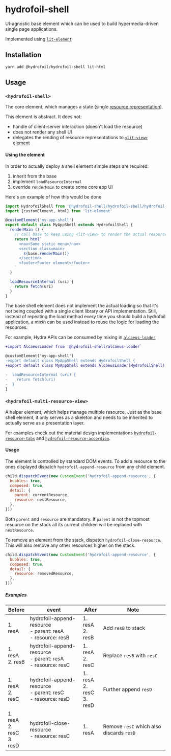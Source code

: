 # hydrofoil-shell

UI-agnostic base element which can be used to build hypermedia-driven
single page applications.

Implemented using [`lit-element`][le]

[le]: https://lit-element.polymer-project.org

## Installation

```
yarn add @hydrofoil/hydrofoil-shell lit-html
```

## Usage

### `<hydrofoil-shell>`

The core element, which manages a state (single [resource representation][rr]).

This element is abstract. It does not:

* handle of client-server interaction (doesn't load the resource)
* does not render any shell UI
* delegates the rending of resource representations to [`<lit-view>` element][la]

[rr]: https://restful-api-design.readthedocs.io/en/latest/resources.html
[la]: https://lit-any.hypermedia.app/?selectedKind=lit-view&selectedStory=basic&full=0&addons=1&stories=1&panelRight=1&addonPanel=storybooks%2Fstorybook-addon-knobs

#### Using the element

In order to actually deploy a shell element simple steps are required:

1. inherit from the base
1. implement `loadResourceInternal`
1. override `renderMain` to create some core app UI

Here's an example of how this would be done

```js
import HydrofoilShell from '@hydrofoil-shell/hydrofoil-shell/hydrofoil-shell'
import {customElement, html} from 'lit-element'

@customElement('my-app-shell')
export default class MyAppShell extends HydrofoilShell {
  renderMain () {
    // call base to keep using <lit-view> to render the actual resource
    return html`
      <nav>Some static menu</nav>
      <section class=main>
        ${base.renderMain()}
      </section>
      <footer>Footer element</footer>
    `
  }

  loadResourceInternal (uri) {
    return fetch(uri)
  }
}
```

The base shell element does not implement the actual loading so that it's not
being coupled with a single client library or API implementation. Still, instead of
repeating the load method every time you should build a hydrofoil application,
a mixin can be used instead to reuse the logic for loading the resources.

For example, Hydra APIs can be consumed by mixing in [`alcaeus-loader`][al]

```diff
+import AlcaeusLoader from '@hydrofoil-shell/alcaeus-loader`

@customElement('my-app-shell')
-export default class MyAppShell extends HydrofoilShell {
+export default class MyAppShell extends AlcaeusLoader(HydrofoilShell) {

-  loadResourceInternal (uri) {
-    return fetch(uri)
-  }
}
```

[al]: https://github.com/hypermedia-app/alcaeus-loader

### `<hydrofoil-multi-resource-view>`

A helper element, which helps manage multiple resource. Just as the base shell
element, it only serves as a skeleton and needs to be inherited to actually serve
as a presentation layer.

For examples check out the material design implementations [`hydrofoil-resource-tabs`][hr-tabs]
and [`hydrofoil-resource-accordion`][hr-accordion].

[hr-tabs]: https://github.com/hypermedia-app/hydrofoil-paper-shell/blob/master/hydrofoil-resource-tabs.ts
[hr-accordion]: https://github.com/hypermedia-app/hydrofoil-paper-shell/blob/master/hydrofoil-resource-accordion.ts

#### Usage

The element is controlled by standard DOM events. To add a resource to the ones displayed
dispatch `hydrofoil-append-resource` from any child element.

```js
child.dispatchEvent(new CustomEvent('hydrofoil-append-resource', {
  bubbles: true,
  composed: true,
  detail: {
    parent: currentResource,
    resource: nextResource,
  },
}))
```

Both `parent` and `resource` are mandatory. If `parent` is not the topmost resource on the stack
all its current children will be replaced with `nextResource`.

To remove an element from the stack, dispatch `hydrofoil-close-resource`. This will also remove
any other resources higher on the stack.

```js
child.dispatchEvent(new CustomEvent('hydrofoil-append-resource', {
  bubbles: true,
  composed: true,
  detail: {
    resource: removedResource,
  },
}))
```

##### Examples

| Before | event | After | Note |
| -- | -- | -- | -- |
| 1. resA | hydrofoil-append-resource<br>- parent: resA<br>- resource: resB | 1. resA<br>2. resB | Add `resB` to stack |
| 1. resA<br>2. resB | hydrofoil-append-resource<br>- parent: resA<br>- resource: resC | 1. resA<br>2. resC | Replace `resB` with `resC` |
| 1. resA<br>2. resC | hydrofoil-append-resource<br>- parent: resC<br>- resource: resD | 1. resA<br>2. resC<br>3. resD | Further append `resD`
| 1. resA<br>2. resC<br>3. resD | hydrofoil-close-resource<br>- resource: resC | 1. resA | Remove `resC` which also discards `resD` |
